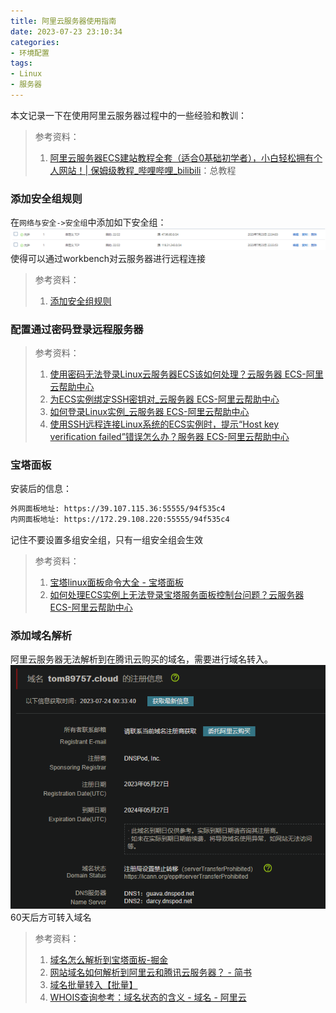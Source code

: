 ```yaml
---
title: 阿里云服务器使用指南
date: 2023-07-23 23:10:34
categories:
- 环境配置
tags:
- Linux 
- 服务器 
---
```

本文记录一下在使用阿里云服务器过程中的一些经验和教训：
<!--more-->
> 参考资料：
> 1. [阿里云服务器ECS建站教程全套（适合0基础初学者），小白轻松拥有个人网站！| 保姆级教程_哔哩哔哩_bilibili](https://www.bilibili.com/video/BV12b4y18725)：总教程

### 添加安全组规则
在`网络与安全->安全组`中添加如下安全组：
![](https://raw.githubusercontent.com/Tom89757/ImageHost/main/hexo/20230723231355.png)
使得可以通过workbench对云服务器进行远程连接
> 参考资料：
> 1. [添加安全组规则](https://help.aliyun.com/document_detail/25471.html?spm=a2c6h.13066369.question.8.6c8a3631Zj66t6)


### 配置通过密码登录远程服务器

> 参考资料：
> 1. [使用密码无法登录Linux云服务器ECS该如何处理？云服务器 ECS-阿里云帮助中心](https://help.aliyun.com/document_detail/469713.html)
> 2. [为ECS实例绑定SSH密钥对_云服务器 ECS-阿里云帮助中心](https://help.aliyun.com/document_detail/51796.html?spm=a2c4g.469713.0.0.681c6f59yyPZix#concept-zzt-nl1-ydb)
> 3. [如何登录Linux实例_云服务器 ECS-阿里云帮助中心](https://help.aliyun.com/document_detail/51798.html?spm=a2c4g.51796.0.0.16c67fe6CdboVr)
> 4. [使用SSH远程连接Linux系统的ECS实例时，提示“Host key verification failed”错误怎么办？服务器 ECS-阿里云帮助中心](https://help.aliyun.com/document_detail/41471.html)


### 宝塔面板
安装后的信息：
```bash
外网面板地址: https://39.107.115.36:55555/94f535c4
内网面板地址: https://172.29.108.220:55555/94f535c4
```
记住不要设置多组安全组，只有一组安全组会生效
> 参考资料：
> 1. [宝塔linux面板命令大全 - 宝塔面板](https://www.bt.cn/new/btcode.html)
> 2. [如何处理ECS实例上无法登录宝塔服务面板控制台问题？云服务器 ECS-阿里云帮助中心](https://help.aliyun.com/document_detail/163918.html)

### 添加域名解析
阿里云服务器无法解析到在腾讯云购买的域名，需要进行域名转入。
![](https://raw.githubusercontent.com/Tom89757/ImageHost/main/hexo/20230724003829.png)
60天后方可转入域名
> 参考资料：
> 1. [域名怎么解析到宝塔面板-掘金](https://juejin.cn/s/%E5%9F%9F%E5%90%8D%E6%80%8E%E4%B9%88%E8%A7%A3%E6%9E%90%E5%88%B0%E5%AE%9D%E5%A1%94%E9%9D%A2%E6%9D%BF)
> 2. [网站域名如何解析到阿里云和腾讯云服务器？ - 简书](https://www.jianshu.com/p/2048fdb2da44)
> 3. [域名批量转入【批量】](https://wanwang.aliyun.com/domain/transfers?spm=5176.100251.111252.18.2aad4f15Bi1VrH)
> 4. [WHOIS查询参考：域名状态的含义 - 域名 - 阿里云](https://www.alibabacloud.com/help/zh/domains/latest/domain-name-statuses)